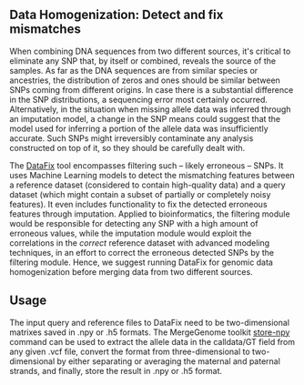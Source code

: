 ## Data Homogenization: Detect and fix mismatches

When combining DNA sequences from two different sources, it's critical to eliminate any SNP that, by itself or combined, reveals the source of the samples. As far as the DNA sequences are from similar species or ancestries, the distribution of zeros and ones should be similar between SNPs coming from different origins. In case there is a substantial difference in the SNP distributions, a sequencing error most certainly occurred. Alternatively, in the situation when missing allele data was inferred through an imputation model, a change in the SNP means could suggest that the model used for inferring a portion of the allele data was insufficiently accurate. Such SNPs might irreversibly contaminate any analysis constructed on top of it, so they should be carefully dealt with.

The [DataFix](https://github.com/AI-sandbox/Datafix) tool encompasses filtering such – likely erroneous – SNPs. It uses Machine Learning models to detect the mismatching features between a reference dataset (considered to contain high-quality data) and a query dataset (which might contain a subset of partially or completely noisy features). It even includes functionality to fix the detected erroneous features through imputation. Applied to bioinformatics, the filtering module would be responsible for detecting any SNP with a high amount of erroneous values, while the imputation module would exploit the correlations in the *correct* reference dataset with advanced modeling techniques, in an effort to correct the erroneous detected SNPs by the filtering module. Hence, we suggest running DataFix for genomic data homogenization before merging data from two different sources.

## Usage

The input query and reference files to DataFix need to be two-dimensional matrixes saved in .npy or .h5 formats. The MergeGenome toolkit [store-npy](https://github.com/AI-sandbox/merge-vcf-files/blob/main/readmes/README_11_store_allele_data_npy_h5.md) command can be used to extract the allele data in the calldata/GT field from any given .vcf file, convert the format from three-dimensional to two-dimensional by either separating or averaging the maternal and paternal strands, and finally, store the result in .npy or .h5 format.
